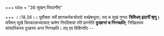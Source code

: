 +++
title = "36 सुखन् त्विदानीम्"

+++
।।18.36।। पूर्वोक्ताः सर्वे ज्ञानकर्मकर्त्रादयो यच्छेषभूताः; तत् च सुखं
गुणतः **त्रिविधम् इदानीं श्रृणु।** यस्मिन् सुखे चिरकालाभ्यासात् क्रमेण
निरतिशयां रतिं प्राप्नोति **दुःखान्तं च निगच्छति;** निखिलस्य सांसारिकस्य
दुःखस्य अन्तं निगच्छति। तद् एव विशिनष्टि --
